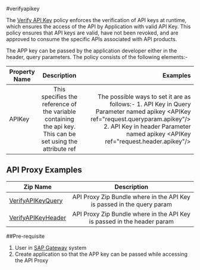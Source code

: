 #verifyapikey

The [Verify API Key](https://help.hana.ondemand.com/apim_od/frameset.htm?4d15a0427494452dbb42a319e9bb420f.html) policy enforces the verification of API keys at runtime, which ensures the access of the API by Application with valid API Key. 
This policy ensures that API keys are valid, have not been revoked, and are approved to consume the specific APIs associated with API products.

The APP key can be passed by the application developer either in the header, query parameters. The policy consists of the following elements:-

| Property Name        | Description           |Examples  |
| ------------- |:-------------:| -----:|
| APIKey      | This specifies the reference of the variable containing the api key. This can be set using the attribute ref  | The possible ways to set it are as follows:- 1. API Key in Query Parameter named apikey &lt;APIKey ref="request.queryparam.apikey"/&gt; 2. API Key in header Parameter named apikey &lt;APIKey ref="request.header.apikey"/&gt;|

## API Proxy Examples

| Zip Name | Description        |
| ------------- |:-------------:| 
| [VerifyAPIKeyQuery](./VerifyAPIKeyQuery/APIProxy)      | API Proxy Zip Bundle where in the API Key is passed in the query param  |
| [VerifyAPIKeyHeader](./VerifyAPIKeyHeader/APIProxy)      | API Proxy Zip Bundle where in the API Key is passed in the header param  |

##Pre-requisite

1. User in [SAP Gateway](http://scn.sap.com/docs/DOC-40986) system
2. Create application so that the APP key can be passed while accessing the API Proxy
